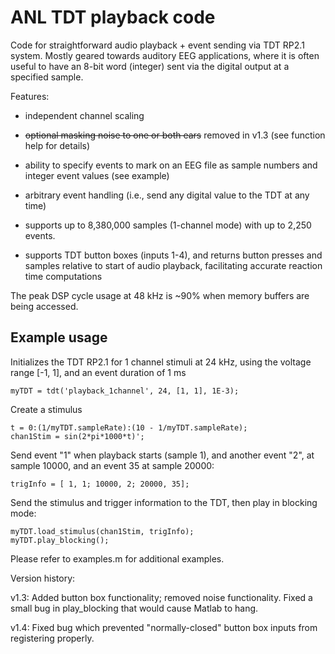 # ANL TDT playback code

Code for straightforward audio playback + event sending via TDT RP2.1 system.
Mostly geared towards auditory EEG applications, where it is often useful to
have an 8-bit word (integer) sent via the digital output at a specified sample.

Features:

* independent channel scaling

* ~~optional masking noise to one or both ears~~ removed in v1.3 (see function 
  help for details)

* ability to specify events to mark on an EEG file as sample numbers and
  integer event values (see example)

* arbitrary event handling (i.e., send any digital value to the TDT at any
  time)

* supports up to 8,380,000 samples (1-channel mode) with up to 2,250 events.

* supports TDT button boxes (inputs 1-4), and returns button presses and
  samples relative to start of audio playback, facilitating accurate reaction 
  time computations

The peak DSP cycle usage at 48 kHz is ~90% when memory buffers are being
accessed.

Example usage
--------------
Initializes the TDT RP2.1 for 1 channel stimuli at 24 kHz, using the voltage
range [-1, 1], and an event duration of 1 ms

```
myTDT = tdt('playback_1channel', 24, [1, 1], 1E-3);
```

Create a stimulus
```
t = 0:(1/myTDT.sampleRate):(10 - 1/myTDT.sampleRate);
chan1Stim = sin(2*pi*1000*t)';
```

Send event "1" when playback starts (sample 1), and another event "2", at
sample 10000, and an event 35 at sample 20000:
```
trigInfo = [ 1, 1; 10000, 2; 20000, 35];
```

Send the stimulus and trigger information to the TDT, then play in blocking mode:
```
myTDT.load_stimulus(chan1Stim, trigInfo);
myTDT.play_blocking();
```

Please refer to examples.m for additional examples.

Version history:

v1.3: Added button box functionality; removed noise functionality. Fixed a
small bug in play_blocking that would cause Matlab to hang.

v1.4: Fixed bug which prevented "normally-closed" button box inputs from registering properly.
